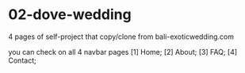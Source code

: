 # 02-dove-wedding
4 pages of self-project that copy/clone from bali-exoticwedding.com

you can check on all 4 navbar pages
[1] Home;
[2] About;
[3] FAQ;
[4] Contact;
